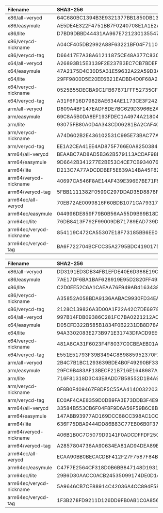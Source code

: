 ﻿Filename | SHA3-256 |
:--- | :--- |
x86/all-verycd | 64C680BC1394B3E9321377BB1850DB13D594CF3D4875343A02ADD0F4940EB930 |
x86/easymule | AE5DE4E322F4751BB7F0240708E1A1E2ADA7A4A9EC89149A814F3905AD9698E4 |
x86/lite | D7BD9DBBD44431AA967E72123013554734C78E7453EDFBE328037EB4A6A27A03 |
x86/verycd-nickname | A04CF405DB2992A88F63221BF04F7110F146A8A1BB48D1C51976D9179DA3E300 |
x86/verycd-tag | D66417E7A38A61211875CE48A377C8305E9C8A7FBDF4CDFFCFC0F23C0EA8C95C |
x64/all-verycd | A26893B15E3139F2E237B3EC7CB7BDEF318B2214FE9238BFA74D237E2D499117 |
x64/easymule | 47A2175D4C30D5A31E59632A22A59D3AF258C0A471AD80DF0CCD40CEA22059EB |
x64/lite | 29FF9800D5E20EE6B21EADBD4D0F68A248380998B774D23EDF9C7BAEE01700F4 |
x64/verycd-nickname | 0525B55DECBA9C1FB67871FFF52735CF54337A007CA9FB0B9E7264DE6389FCA5 |
x64/verycd-tag | A31F6F16D79828AE634AE1173CE3F24232E8C4AB8E27336168374E86AE6F012D |
arm/all-verycd | D809A4BF147EADF8DE7BC629D3966E2A96DE1E6E03BCA4FCFA34A88B6FDBE152 |
arm/easymule | 69C8A5B0DA8EF193FDEC1A4974A21804CB15B40E223D4806FEA650FC54179B67 |
arm/lite | 93075FB80A0D4A343CD06281BA2CAF4CA0C1A1B5540C116EAC1DC3446C3F0FAB |
arm/verycd-nickname | A74D602B2E436102531C995E73BAC77ADED3FC11E7F828C578A96F46BECCF624 |
arm/verycd-tag | EE1A2CEA41EE4AD875F766E0A82503842FF986F1A34E550578AB224B617A1EDD |
arm64/all-verycd | BEAABC7AD8AD5B362B579113ACDAF98D320F7421FEC8ED5564DFCED1DEDA1932 |
arm64/easymule | 9D6642B341277E2BE53C4CE7CB934076F25812F9C60043F75EC6CCF41B425D40 |
arm64/lite | D213C7A77ADCDDBEF5E839A14BA45F829D18BD51045985010DFCF5DC3EDCE0FD |
arm64/verycd-nickname | 40697CA546F8AE14AF439E396E7BE71F9C8C389E49ADA6682CE8CB9696D8B707 |
arm64/verycd-tag | 5FBB1111382F0599C297DDAD35D8878FC87832294BA8B59C085089DC00EC9A4E |
arm64ec/all-verycd | 70EB72AE0099816F60BDB1071CA793176DE72ED1ED1956A0E985246AB56C45FB |
arm64ec/easymule | 044996DE859F79B0B56AA55D9B69B18D8F129BB70A2383DF3CD0D5B7F3853142 |
arm64ec/lite | 76DB8413F792F99009DB71789EAD739DD31C33F0B91B35993149F1DA816A2FF5 |
arm64ec/verycd-nickname | 854119C472CA55307E18F73185BB6EE0867F1007558E76136553E1D8BD44CE2D |
arm64ec/verycd-tag | BA6F722704BCFCC35A2795BDC419017555E766D9EEA0ACA38B49179447D63903 |

Filename | SHA2-256 | 
:--- | :--- | 
x86/all-verycd | DD3191ED3DB34FB1EFDE40E6D388E19CC5A86CEAC36A02563D79D458E19A6B73 |
x86/easymule | 7AE17DF6BA1BAF628919E95D2820FF49D78D5DEDD8FF3C0456D857541FEE0252 |
x86/lite | C2D0EE52C6A1CAEAA76F949AB41634386571F2AFC58449F2B960767CB75206D4 |
x86/verycd-nickname | A35852A058BDA9136AABAC9930FD34EA4F66E774B2709C667CAA87C10411C13A |
x86/verycd-tag | 2128C139826A3D00A1F22A42C7DE697806F46F5C6C5860C2CC200F16E64FDEB7 |
x64/all-verycd | 997B14FDB09386C281FC7BA0221212ACB5D4AF85E9BD7D2AE1268A4301D762E5 |
x64/easymule | D05CFD322B585B1834F0B2231DB8D78AE72E5E3E69761B6772B8BBAE65EB9AEF |
x64/lite | 94A3302083E273B971E31743DFACD9EE5F3974C006C79EAE3E46064E29D61E37 |
x64/verycd-nickname | 481A8CA31F6023F4F8037C0CBEAEB01AD81601D17C59329B104940448CFC74A0 |
x64/verycd-tag | E551E51793F39B3494C889885952370F1547B27FD52C6250F81946084158F5D4 |
arm/all-verycd | 2B4C7B1BC1293639BDE4B0F49290BF33E420BF83DAC815376A8A83A3396B7B2E |
arm/easymule | 29FC9B483AF13BECF21B716E1648987AA3E2D2EBA92DA297ACDD1E014E9458DB |
arm/lite | 716F81318D3C43E8ADD7B58552D1B4A9C727250488AB96C45E31C426BB360DD8 |
arm/verycd-nickname | 0F8B0F409467F8DF5C55AA4140032203AA73E4CDAEE83BB753DA010F2169B2F5 |
arm/verycd-tag | EC0AF4CAE8359D0DB9FA3E73DDB3F4E9F76731527570EA85CF9A9DC38FCADCD7 |
arm64/all-verycd | 33584B553CB6F04F8F9D6A56F59B6C8B130F9F4A2FACFE00C0D39C14AA185949 |
arm64/easymule | 147ABB93977AD169DCC88CC398AC1CC6553F58BC341BAA6579F6FD8198A5FA74 |
arm64/lite | 636F75DBA9444DD86B83C77EB06B0F37E250DF24429A13C7AE59693575918318 |
arm64/verycd-nickname | 406B1B0C7C5079D9141F0ADCDFFDF250C39EFB141C98FA05E97951A114099D27 |
arm64/verycd-tag | A2857804736AA90634EA81AD94DEA89B6E6755D5EA2E1EAC002E980871B4C1AF |
arm64ec/all-verycd | ECAA90BB0BECACDBF412F27F7587F84BAB4F28A7FC2F2A248F5A4E496E35F194 |
arm64ec/easymule | C47F7E2564CF318D0B6BB847148D19311A514967350849C18479FB9E6AE579B6 |
arm64ec/lite | 29B6D30AACC0ACB24535099174DE0D14F32D40F44821D702C5B8C03E35507D9B |
arm64ec/verycd-nickname | 5A9646CB7CE88914C42036A4CC894F585DCC0DFF201347FFD09BC627099A19B9 |
arm64ec/verycd-tag | 1F3B278FD9211D126DD9FB0AB1C0A85694FB78226321B1F559A4527EAE40315D |
